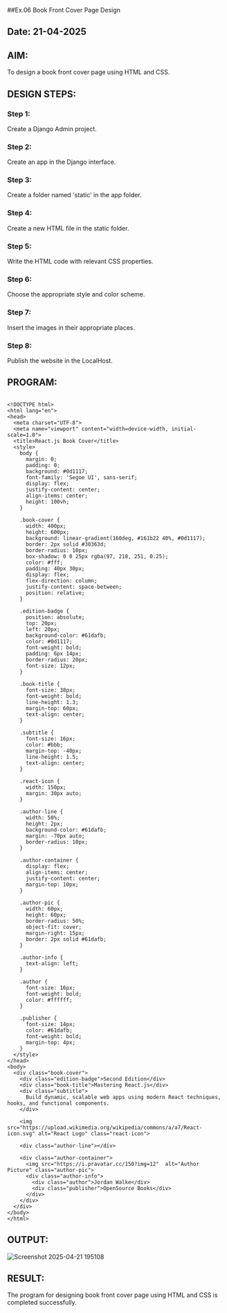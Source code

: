 ##Ex.06 Book Front Cover Page Design
## Date: 21-04-2025

## AIM:
To design a book front cover page using HTML and CSS.

## DESIGN STEPS:

### Step 1:
Create a Django Admin project.

### Step 2:
Create an app in the Django interface.

### Step 3:
Create a folder named 'static' in the app folder.

### Step 4:
Create a new HTML file in the static folder.

### Step 5:
Write the HTML code with relevant CSS properties.

### Step 6:
Choose the appropriate style and color scheme.

### Step 7:
Insert the images in their appropriate places.

### Step 8:
Publish the website in the LocalHost.

## PROGRAM:
```

<!DOCTYPE html>
<html lang="en">
<head>
  <meta charset="UTF-8">
  <meta name="viewport" content="width=device-width, initial-scale=1.0">
  <title>React.js Book Cover</title>
  <style>
    body {
      margin: 0;
      padding: 0;
      background: #0d1117;
      font-family: 'Segoe UI', sans-serif;
      display: flex;
      justify-content: center;
      align-items: center;
      height: 100vh;
    }

    .book-cover {
      width: 400px;
      height: 600px;
      background: linear-gradient(160deg, #161b22 40%, #0d1117);
      border: 2px solid #30363d;
      border-radius: 10px;
      box-shadow: 0 0 25px rgba(97, 218, 251, 0.25);
      color: #fff;
      padding: 40px 30px;
      display: flex;
      flex-direction: column;
      justify-content: space-between;
      position: relative;
    }

    .edition-badge {
      position: absolute;
      top: 20px;
      left: 20px;
      background-color: #61dafb;
      color: #0d1117;
      font-weight: bold;
      padding: 6px 14px;
      border-radius: 20px;
      font-size: 12px;
    }

    .book-title {
      font-size: 38px;
      font-weight: bold;
      line-height: 1.3;
      margin-top: 60px;
      text-align: center;
    }

    .subtitle {
      font-size: 16px;
      color: #bbb;
      margin-top: -40px;
      line-height: 1.5;
      text-align: center;
    }

    .react-icon {
      width: 150px;
      margin: 30px auto;
    }

    .author-line {
      width: 50%;
      height: 2px;
      background-color: #61dafb;
      margin: -70px auto;
      border-radius: 10px;
    }

    .author-container {
      display: flex;
      align-items: center;
      justify-content: center;
      margin-top: 10px;
    }

    .author-pic {
      width: 60px;
      height: 60px;
      border-radius: 50%;
      object-fit: cover;
      margin-right: 15px;
      border: 2px solid #61dafb;
    }

    .author-info {
      text-align: left;
    }

    .author {
      font-size: 16px;
      font-weight: bold;
      color: #ffffff;
    }

    .publisher {
      font-size: 14px;
      color: #61dafb;
      font-weight: bold;
      margin-top: 4px;
    }
  </style>
</head>
<body>
  <div class="book-cover">
    <div class="edition-badge">Second Edition</div>
    <div class="book-title">Mastering React.js</div>
    <div class="subtitle">
      Build dynamic, scalable web apps using modern React techniques, hooks, and functional components.
    </div>
    
    <img src="https://upload.wikimedia.org/wikipedia/commons/a/a7/React-icon.svg" alt="React Logo" class="react-icon">

    <div class="author-line"></div>

    <div class="author-container">
      <img src="https://i.pravatar.cc/150?img=12"  alt="Author Picture" class="author-pic">
      <div class="author-info">
        <div class="author">Jordan Walke</div>
        <div class="publisher">OpenSource Books</div>
      </div>
    </div>
  </div>
</body>
</html>
```


## OUTPUT:
![Screenshot 2025-04-21 195108](https://github.com/user-attachments/assets/5fa0f673-798c-41a7-a851-7c4f2e27ee20)


## RESULT:
The program for designing book front cover page using HTML and CSS is completed successfully.
